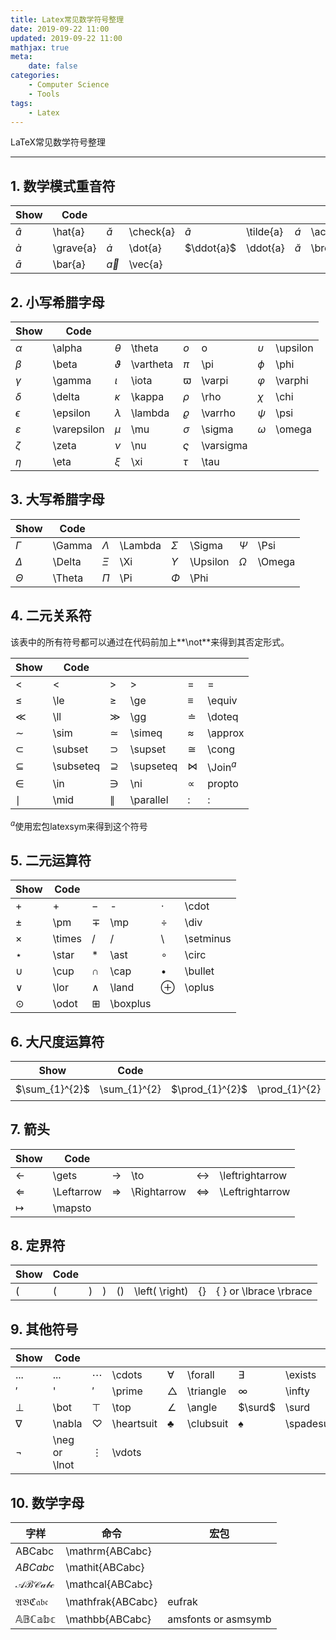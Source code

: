 ```yaml
---
title: Latex常见数学符号整理
date: 2019-09-22 11:00
updated: 2019-09-22 11:00
mathjax: true
meta:
    date: false
categories: 
    - Computer Science
    - Tools
tags:
    - Latex
---
```


LaTeX常见数学符号整理

---

<!-- more -->

## 1. 数学模式重音符

Show|Code| | | | | | |
-|-|-|-|-|-|-|-
$\hat{a}$ | \hat{a} | $\check{a}$ | \check{a} | $\tilde{a}$ | \tilde{a} | $\acute{a}$ | \acute{a}
$\grave{a}$ | \grave{a} | $\dot{a}$ | \dot{a} | $\ddot{a}$ | \ddot{a} | $\breve{a}$ | \breve{a}
$\bar{a}$ | \bar{a} | $\vec{a}$ | \vec{a} 

## 2. 小写希腊字母

Show|Code| | | | | | |
-|-|-|-|-|-|-|-
$\alpha$ | \alpha | $\theta$ | \theta | $o$ | o | $\upsilon$ | \upsilon
$\beta$ | \beta | $\vartheta$ | \vartheta | $\pi$ | \pi | $\phi$ | \phi
$\gamma$ | \gamma | $\iota$ | \iota | $\varpi$ | \varpi | $\varphi$ | \varphi
$\delta$ | \delta | $\kappa$ | \kappa | $\rho$ | \rho | $\chi$ | \chi
$\epsilon$ | \epsilon | $\lambda$ | \lambda | $\varrho$ | \varrho | $\psi$ | \psi
$\varepsilon$ | \varepsilon | $\mu$ | \mu | $\sigma$ | \sigma | $\omega$ | \omega
$\zeta$ | \zeta | $\nu$ | \nu | $\varsigma$ | \varsigma |
$\eta$ | \eta | $\xi$ | \xi | $\tau$ | \tau |

## 3. 大写希腊字母

Show|Code| | | | | | |
-|-|-|-|-|-|-|-
$\Gamma$ | \Gamma | $\Lambda$ | \Lambda | $\Sigma$ | \Sigma | $\Psi$ | \Psi
$\Delta$ | \Delta | $\Xi$ | \Xi | $\Upsilon$ | \Upsilon | $\Omega$ | \Omega
$\Theta$ | \Theta | $\Pi$ | \Pi | $\Phi$ | \Phi

## 4. 二元关系符

该表中的所有符号都可以通过在代码前加上**\not**来得到其否定形式。

Show|Code| | | | |
-|-|-|-|-|-
$<$ | < | $>$ | > | $=$ | =
$\le$ | \le | $\ge$ | \ge | $\equiv$ | \equiv
$\ll$ | \ll | $\gg$ | \gg | $\doteq$ | \doteq
$\sim$ | \sim | $\simeq$ | \simeq | $\approx$ | \approx
$\subset$ | \subset | $\supset$ | \supset | $\cong$ | \cong
$\subseteq$ | \subseteq | $\supseteq$ | \supseteq | $\Join$ | \Join$^a$
$\in$ | \in | $\ni$ | \ni | $\propto$ | propto
$\mid$ | \mid | $\parallel$ | \parallel | $:$ | :

$^a$使用宏包latexsym来得到这个符号

## 5. 二元运算符

Show|Code| | | | |
-|-|-|-|-|-
$+$ | + | $-$ | - | $\cdot$ | \cdot
$\pm$ | \pm | $\mp$ | \mp | $\div$ | \div
$\times$ | \times | $/$ | / | $\setminus$ | \setminus
$\star$ | \star | $\ast$ | \ast | $\circ$ | \circ
$\cup$ | \cup | $\cap$ | \cap | $\bullet$ | \bullet
$\lor$ | \lor | $\land$ | \land | $\oplus$ | \oplus
$\odot$ | \odot | $\boxplus$ | \boxplus

## 6. 大尺度运算符

Show|Code| | | | |
-|-|-|-|-|-
$\sum_{1}^{2}$ | \sum_{1}^{2} | $\prod_{1}^{2}$ | \prod_{1}^{2} | $\int_{1}^{2}$ | \int_{1}^{2}

## 7. 箭头

Show|Code| | | | |
-|-|-|-|-|-
$\gets$ | \gets | $\to$ | \to | $\leftrightarrow$ | \leftrightarrow
$\Leftarrow$ | \Leftarrow | $\Rightarrow$ | \Rightarrow | $\Leftrightarrow$ | \Leftrightarrow
$\mapsto$ | \mapsto |

## 8. 定界符

Show|Code| | | | | | |
-|-|-|-|-|-|-|-
$($ | ( | $)$ | ) | $\left( \right)$ | \left( \right) | $\lbrace \rbrace$ | \{ \} or \lbrace \rbrace  

## 9. 其他符号

Show|Code| | | | | | |
-|-|-|-|-|-|-|-
$...$ | ... | $\cdots$ | \cdots | $\forall$ | \forall | $\exists$ | \exists
$'$ | ' | $\prime$ | \prime | $\triangle$ | \triangle | $\infty$ | \infty
$\bot$ | \bot | $\top$ | \top | $\angle$ | \angle | $\surd$ | \surd
$\nabla$ | \nabla | $\heartsuit$ | \heartsuit | $\clubsuit$ | \clubsuit | $\spadesuit$ | \spadesuit
$\neg$ | \neg or \lnot | $\vdots$ | \vdots | | | |

## 10. 数学字母

字样|命令|宏包
-|-|-
$\mathrm{ABCabc}$ | \mathrm{ABCabc} |
$\mathit{ABCabc}$ | \mathit{ABCabc} |
$\mathcal{ABCabc}$ | \mathcal{ABCabc} |
$\mathfrak{ABCabc}$ | \mathfrak{ABCabc} | eufrak
$\mathbb{ABCabc}$ | \mathbb{ABCabc} | amsfonts or asmsymb
